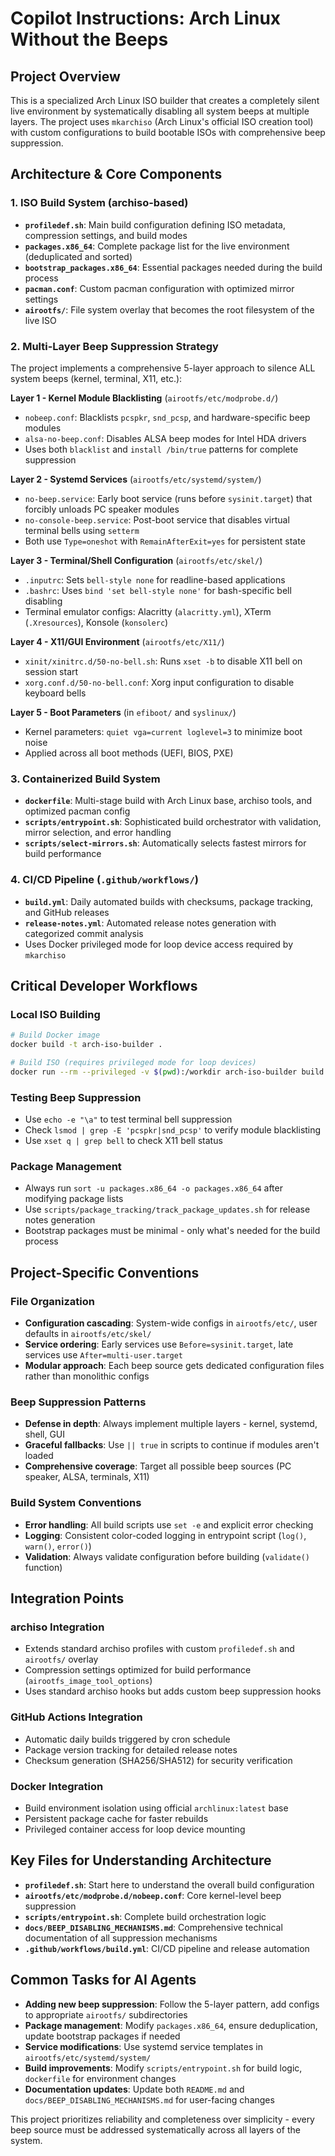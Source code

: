 # Copilot Instructions: Arch Linux Without the Beeps

## Project Overview

This is a specialized Arch Linux ISO builder that creates a completely silent live environment by systematically disabling all system beeps at multiple layers. The project uses `mkarchiso` (Arch Linux's official ISO creation tool) with custom configurations to build bootable ISOs with comprehensive beep suppression.

## Architecture & Core Components

### 1. ISO Build System (archiso-based)
- **`profiledef.sh`**: Main build configuration defining ISO metadata, compression settings, and build modes
- **`packages.x86_64`**: Complete package list for the live environment (deduplicated and sorted)
- **`bootstrap_packages.x86_64`**: Essential packages needed during the build process
- **`pacman.conf`**: Custom pacman configuration with optimized mirror settings
- **`airootfs/`**: File system overlay that becomes the root filesystem of the live ISO

### 2. Multi-Layer Beep Suppression Strategy
The project implements a comprehensive 5-layer approach to silence ALL system beeps (kernel, terminal, X11, etc.):

**Layer 1 - Kernel Module Blacklisting** (`airootfs/etc/modprobe.d/`)
- `nobeep.conf`: Blacklists `pcspkr`, `snd_pcsp`, and hardware-specific beep modules
- `alsa-no-beep.conf`: Disables ALSA beep modes for Intel HDA drivers
- Uses both `blacklist` and `install /bin/true` patterns for complete suppression

**Layer 2 - Systemd Services** (`airootfs/etc/systemd/system/`)
- `no-beep.service`: Early boot service (runs before `sysinit.target`) that forcibly unloads PC speaker modules
- `no-console-beep.service`: Post-boot service that disables virtual terminal bells using `setterm`
- Both use `Type=oneshot` with `RemainAfterExit=yes` for persistent state

**Layer 3 - Terminal/Shell Configuration** (`airootfs/etc/skel/`)
- `.inputrc`: Sets `bell-style none` for readline-based applications
- `.bashrc`: Uses `bind 'set bell-style none'` for bash-specific bell disabling
- Terminal emulator configs: Alacritty (`alacritty.yml`), XTerm (`.Xresources`), Konsole (`konsolerc`)

**Layer 4 - X11/GUI Environment** (`airootfs/etc/X11/`)
- `xinit/xinitrc.d/50-no-bell.sh`: Runs `xset -b` to disable X11 bell on session start
- `xorg.conf.d/50-no-bell.conf`: Xorg input configuration to disable keyboard bells

**Layer 5 - Boot Parameters** (in `efiboot/` and `syslinux/`)
- Kernel parameters: `quiet vga=current loglevel=3` to minimize boot noise
- Applied across all boot methods (UEFI, BIOS, PXE)

### 3. Containerized Build System
- **`dockerfile`**: Multi-stage build with Arch Linux base, archiso tools, and optimized pacman config
- **`scripts/entrypoint.sh`**: Sophisticated build orchestrator with validation, mirror selection, and error handling
- **`scripts/select-mirrors.sh`**: Automatically selects fastest mirrors for build performance

### 4. CI/CD Pipeline (`.github/workflows/`)
- **`build.yml`**: Daily automated builds with checksums, package tracking, and GitHub releases
- **`release-notes.yml`**: Automated release notes generation with categorized commit analysis
- Uses Docker privileged mode for loop device access required by `mkarchiso`

## Critical Developer Workflows

### Local ISO Building
```bash
# Build Docker image
docker build -t arch-iso-builder .

# Build ISO (requires privileged mode for loop devices)
docker run --rm --privileged -v $(pwd):/workdir arch-iso-builder build out work
```

### Testing Beep Suppression
- Use `echo -e "\a"` to test terminal bell suppression
- Check `lsmod | grep -E 'pcspkr|snd_pcsp'` to verify module blacklisting
- Use `xset q | grep bell` to check X11 bell status

### Package Management
- Always run `sort -u packages.x86_64 -o packages.x86_64` after modifying package lists
- Use `scripts/package_tracking/track_package_updates.sh` for release notes generation
- Bootstrap packages must be minimal - only what's needed for the build process

## Project-Specific Conventions

### File Organization
- **Configuration cascading**: System-wide configs in `airootfs/etc/`, user defaults in `airootfs/etc/skel/`
- **Service ordering**: Early services use `Before=sysinit.target`, late services use `After=multi-user.target`
- **Modular approach**: Each beep source gets dedicated configuration files rather than monolithic configs

### Beep Suppression Patterns
- **Defense in depth**: Always implement multiple layers - kernel, systemd, shell, GUI
- **Graceful fallbacks**: Use `|| true` in scripts to continue if modules aren't loaded
- **Comprehensive coverage**: Target all possible beep sources (PC speaker, ALSA, terminals, X11)

### Build System Conventions
- **Error handling**: All build scripts use `set -e` and explicit error checking
- **Logging**: Consistent color-coded logging in entrypoint script (`log()`, `warn()`, `error()`)
- **Validation**: Always validate configuration before building (`validate()` function)

## Integration Points

### archiso Integration
- Extends standard archiso profiles with custom `profiledef.sh` and `airootfs/` overlay
- Compression settings optimized for build performance (`airootfs_image_tool_options`)
- Uses standard archiso hooks but adds custom beep suppression hooks

### GitHub Actions Integration
- Automatic daily builds triggered by cron schedule
- Package version tracking for detailed release notes
- Checksum generation (SHA256/SHA512) for security verification

### Docker Integration
- Build environment isolation using official `archlinux:latest` base
- Persistent package cache for faster rebuilds
- Privileged container access for loop device mounting

## Key Files for Understanding Architecture

- **`profiledef.sh`**: Start here to understand the overall build configuration
- **`airootfs/etc/modprobe.d/nobeep.conf`**: Core kernel-level beep suppression
- **`scripts/entrypoint.sh`**: Complete build orchestration logic
- **`docs/BEEP_DISABLING_MECHANISMS.md`**: Comprehensive technical documentation of all suppression mechanisms
- **`.github/workflows/build.yml`**: CI/CD pipeline and release automation

## Common Tasks for AI Agents

- **Adding new beep suppression**: Follow the 5-layer pattern, add configs to appropriate `airootfs/` subdirectories
- **Package management**: Modify `packages.x86_64`, ensure deduplication, update bootstrap packages if needed
- **Service modifications**: Use systemd service templates in `airootfs/etc/systemd/system/`
- **Build improvements**: Modify `scripts/entrypoint.sh` for build logic, `dockerfile` for environment changes
- **Documentation updates**: Update both `README.md` and `docs/BEEP_DISABLING_MECHANISMS.md` for user-facing changes

This project prioritizes reliability and completeness over simplicity - every beep source must be addressed systematically across all layers of the system.
